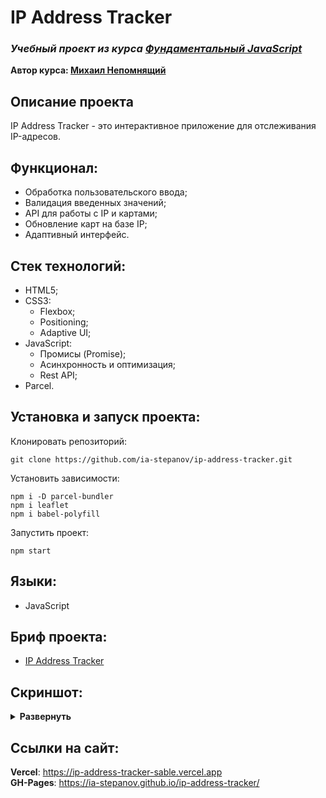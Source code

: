 # IP Address Tracker
### ***Учебный проект из курса [Фундаментальный JavaScript](https://www.udemy.com/course/fundamental-javascript/)***  
**Автор курса: [Михаил Непомнящий](https://www.udemy.com/user/mikhail-nepomniashchii/)**

## Описание проекта
IP Address Tracker - это интерактивное приложение для отслеживания IP-адресов.

## Функционал:
- Обработка пользовательского ввода;
- Валидация введенных значений;
- API для работы с IP и картами;
- Обновление карт на базе IP;
- Адаптивный интерфейс.

## Стек технологий:
- HTML5;
- CSS3:
  - Flexbox;
  - Positioning;
  - Adaptive UI;
- JavaScript:
  - Промисы (Promise);
  - Асинхронность и оптимизация;
  - Rest API;
- Parcel.

## Установка и запуск проекта:
Клонировать репозиторий:

    git clone https://github.com/ia-stepanov/ip-address-tracker.git

Установить зависимости:

    npm i -D parcel-bundler
    npm i leaflet
    npm i babel-polyfill

Запустить проект:

    npm start

## Языки:
- JavaScript

## Бриф проекта:
- [IP Address Tracker](https://www.frontendmentor.io/challenges/ip-address-tracker-I8-0yYAH0/hub/ip-address-tracker-_LNDIJHMU)

## Скриншот:
<details><summary><b>Развернуть</b></summary>

[![ip-address-tracker](https://user-images.githubusercontent.com/86494748/148469677-66482d07-49d0-4828-a2f6-f0d5f4cd32c5.jpg)](https://ia-stepanov.github.io/ip-address-tracker/)

</details>

## Ссылки на сайт:
**Vercel**: https://ip-address-tracker-sable.vercel.app  
**GH-Pages**: https://ia-stepanov.github.io/ip-address-tracker/